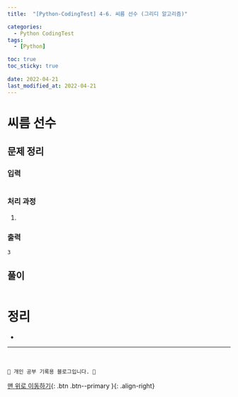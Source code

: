 ```yaml
---
title:  "[Python-CodingTest] 4-6. 씨름 선수 (그리디 알고리즘)"

categories:
  - Python CodingTest
tags:
  - [Python]

toc: true
toc_sticky: true
 
date: 2022-04-21
last_modified_at: 2022-04-21
---
```


# 씨름 선수
## 문제 정리
### 입력
```

```
### 처리 과정
1. 

### 출력
```
3
```

## 풀이
```py

```

# 정리
- 


***
<br>

    💛 개인 공부 기록용 블로그입니다. 👻

[맨 위로 이동하기](#){: .btn .btn--primary }{: .align-right}
